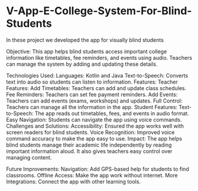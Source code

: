 # V-App-E-College-System-For-Blind-Students
In these project we developed the app for visually blind students

Objective:
This app helps blind students access important college information like timetables, fee reminders, and events using audio. Teachers can manage the system by adding and updating these details.

Technologies Used:
Languages: Kotlin and Java
Text-to-Speech: Converts text into audio so students can listen to information.
Features:
Teacher Features:
Add Timetables: Teachers can add and update class schedules.
Fee Reminders: Teachers can set fee payment reminders.
Add Events: Teachers can add events (exams, workshops) and updates.
Full Control: Teachers can manage all the information in the app.
Student Features:
Text-to-Speech: The app reads out timetables, fees, and events in audio format.
Easy Navigation: Students can navigate the app using voice commands.
Challenges and Solutions:
Accessibility: Ensured the app works well with screen readers for blind students.
Voice Recognition: Improved voice command accuracy to make the app easy to use.
Impact:
The app helps blind students manage their academic life independently by reading important information aloud. It also gives teachers easy control over managing content.

Future Improvements:
Navigation: Add GPS-based help for students to find classrooms.
Offline Access: Make the app work without internet.
More Integrations: Connect the app with other learning tools.
